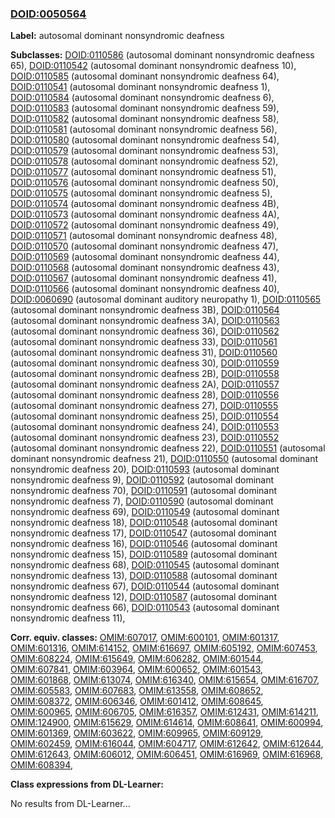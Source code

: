 
### [DOID:0050564](http://purl.obolibrary.org/obo/DOID_0050564)
**Label:** autosomal dominant nonsyndromic deafness

**Subclasses:** [DOID:0110586](http://purl.obolibrary.org/obo/DOID_0110586) (autosomal dominant nonsyndromic deafness 65), [DOID:0110542](http://purl.obolibrary.org/obo/DOID_0110542) (autosomal dominant nonsyndromic deafness 10), [DOID:0110585](http://purl.obolibrary.org/obo/DOID_0110585) (autosomal dominant nonsyndromic deafness 64), [DOID:0110541](http://purl.obolibrary.org/obo/DOID_0110541) (autosomal dominant nonsyndromic deafness 1), [DOID:0110584](http://purl.obolibrary.org/obo/DOID_0110584) (autosomal dominant nonsyndromic deafness 6), [DOID:0110583](http://purl.obolibrary.org/obo/DOID_0110583) (autosomal dominant nonsyndromic deafness 59), [DOID:0110582](http://purl.obolibrary.org/obo/DOID_0110582) (autosomal dominant nonsyndromic deafness 58), [DOID:0110581](http://purl.obolibrary.org/obo/DOID_0110581) (autosomal dominant nonsyndromic deafness 56), [DOID:0110580](http://purl.obolibrary.org/obo/DOID_0110580) (autosomal dominant nonsyndromic deafness 54), [DOID:0110579](http://purl.obolibrary.org/obo/DOID_0110579) (autosomal dominant nonsyndromic deafness 53), [DOID:0110578](http://purl.obolibrary.org/obo/DOID_0110578) (autosomal dominant nonsyndromic deafness 52), [DOID:0110577](http://purl.obolibrary.org/obo/DOID_0110577) (autosomal dominant nonsyndromic deafness 51), [DOID:0110576](http://purl.obolibrary.org/obo/DOID_0110576) (autosomal dominant nonsyndromic deafness 50), [DOID:0110575](http://purl.obolibrary.org/obo/DOID_0110575) (autosomal dominant nonsyndromic deafness 5), [DOID:0110574](http://purl.obolibrary.org/obo/DOID_0110574) (autosomal dominant nonsyndromic deafness 4B), [DOID:0110573](http://purl.obolibrary.org/obo/DOID_0110573) (autosomal dominant nonsyndromic deafness 4A), [DOID:0110572](http://purl.obolibrary.org/obo/DOID_0110572) (autosomal dominant nonsyndromic deafness 49), [DOID:0110571](http://purl.obolibrary.org/obo/DOID_0110571) (autosomal dominant nonsyndromic deafness 48), [DOID:0110570](http://purl.obolibrary.org/obo/DOID_0110570) (autosomal dominant nonsyndromic deafness 47), [DOID:0110569](http://purl.obolibrary.org/obo/DOID_0110569) (autosomal dominant nonsyndromic deafness 44), [DOID:0110568](http://purl.obolibrary.org/obo/DOID_0110568) (autosomal dominant nonsyndromic deafness 43), [DOID:0110567](http://purl.obolibrary.org/obo/DOID_0110567) (autosomal dominant nonsyndromic deafness 41), [DOID:0110566](http://purl.obolibrary.org/obo/DOID_0110566) (autosomal dominant nonsyndromic deafness 40), [DOID:0060690](http://purl.obolibrary.org/obo/DOID_0060690) (autosomal dominant auditory neuropathy 1), [DOID:0110565](http://purl.obolibrary.org/obo/DOID_0110565) (autosomal dominant nonsyndromic deafness 3B), [DOID:0110564](http://purl.obolibrary.org/obo/DOID_0110564) (autosomal dominant nonsyndromic deafness 3A), [DOID:0110563](http://purl.obolibrary.org/obo/DOID_0110563) (autosomal dominant nonsyndromic deafness 36), [DOID:0110562](http://purl.obolibrary.org/obo/DOID_0110562) (autosomal dominant nonsyndromic deafness 33), [DOID:0110561](http://purl.obolibrary.org/obo/DOID_0110561) (autosomal dominant nonsyndromic deafness 31), [DOID:0110560](http://purl.obolibrary.org/obo/DOID_0110560) (autosomal dominant nonsyndromic deafness 30), [DOID:0110559](http://purl.obolibrary.org/obo/DOID_0110559) (autosomal dominant nonsyndromic deafness 2B), [DOID:0110558](http://purl.obolibrary.org/obo/DOID_0110558) (autosomal dominant nonsyndromic deafness 2A), [DOID:0110557](http://purl.obolibrary.org/obo/DOID_0110557) (autosomal dominant nonsyndromic deafness 28), [DOID:0110556](http://purl.obolibrary.org/obo/DOID_0110556) (autosomal dominant nonsyndromic deafness 27), [DOID:0110555](http://purl.obolibrary.org/obo/DOID_0110555) (autosomal dominant nonsyndromic deafness 25), [DOID:0110554](http://purl.obolibrary.org/obo/DOID_0110554) (autosomal dominant nonsyndromic deafness 24), [DOID:0110553](http://purl.obolibrary.org/obo/DOID_0110553) (autosomal dominant nonsyndromic deafness 23), [DOID:0110552](http://purl.obolibrary.org/obo/DOID_0110552) (autosomal dominant nonsyndromic deafness 22), [DOID:0110551](http://purl.obolibrary.org/obo/DOID_0110551) (autosomal dominant nonsyndromic deafness 21), [DOID:0110550](http://purl.obolibrary.org/obo/DOID_0110550) (autosomal dominant nonsyndromic deafness 20), [DOID:0110593](http://purl.obolibrary.org/obo/DOID_0110593) (autosomal dominant nonsyndromic deafness 9), [DOID:0110592](http://purl.obolibrary.org/obo/DOID_0110592) (autosomal dominant nonsyndromic deafness 70), [DOID:0110591](http://purl.obolibrary.org/obo/DOID_0110591) (autosomal dominant nonsyndromic deafness 7), [DOID:0110590](http://purl.obolibrary.org/obo/DOID_0110590) (autosomal dominant nonsyndromic deafness 69), [DOID:0110549](http://purl.obolibrary.org/obo/DOID_0110549) (autosomal dominant nonsyndromic deafness 18), [DOID:0110548](http://purl.obolibrary.org/obo/DOID_0110548) (autosomal dominant nonsyndromic deafness 17), [DOID:0110547](http://purl.obolibrary.org/obo/DOID_0110547) (autosomal dominant nonsyndromic deafness 16), [DOID:0110546](http://purl.obolibrary.org/obo/DOID_0110546) (autosomal dominant nonsyndromic deafness 15), [DOID:0110589](http://purl.obolibrary.org/obo/DOID_0110589) (autosomal dominant nonsyndromic deafness 68), [DOID:0110545](http://purl.obolibrary.org/obo/DOID_0110545) (autosomal dominant nonsyndromic deafness 13), [DOID:0110588](http://purl.obolibrary.org/obo/DOID_0110588) (autosomal dominant nonsyndromic deafness 67), [DOID:0110544](http://purl.obolibrary.org/obo/DOID_0110544) (autosomal dominant nonsyndromic deafness 12), [DOID:0110587](http://purl.obolibrary.org/obo/DOID_0110587) (autosomal dominant nonsyndromic deafness 66), [DOID:0110543](http://purl.obolibrary.org/obo/DOID_0110543) (autosomal dominant nonsyndromic deafness 11), 

**Corr. equiv. classes:** [OMIM:607017](http://purl.obolibrary.org/obo/OMIM_607017), [OMIM:600101](http://purl.obolibrary.org/obo/OMIM_600101), [OMIM:601317](http://purl.obolibrary.org/obo/OMIM_601317), [OMIM:601316](http://purl.obolibrary.org/obo/OMIM_601316), [OMIM:614152](http://purl.obolibrary.org/obo/OMIM_614152), [OMIM:616697](http://purl.obolibrary.org/obo/OMIM_616697), [OMIM:605192](http://purl.obolibrary.org/obo/OMIM_605192), [OMIM:607453](http://purl.obolibrary.org/obo/OMIM_607453), [OMIM:608224](http://purl.obolibrary.org/obo/OMIM_608224), [OMIM:615649](http://purl.obolibrary.org/obo/OMIM_615649), [OMIM:606282](http://purl.obolibrary.org/obo/OMIM_606282), [OMIM:601544](http://purl.obolibrary.org/obo/OMIM_601544), [OMIM:607841](http://purl.obolibrary.org/obo/OMIM_607841), [OMIM:603964](http://purl.obolibrary.org/obo/OMIM_603964), [OMIM:600652](http://purl.obolibrary.org/obo/OMIM_600652), [OMIM:601543](http://purl.obolibrary.org/obo/OMIM_601543), [OMIM:601868](http://purl.obolibrary.org/obo/OMIM_601868), [OMIM:613074](http://purl.obolibrary.org/obo/OMIM_613074), [OMIM:616340](http://purl.obolibrary.org/obo/OMIM_616340), [OMIM:615654](http://purl.obolibrary.org/obo/OMIM_615654), [OMIM:616707](http://purl.obolibrary.org/obo/OMIM_616707), [OMIM:605583](http://purl.obolibrary.org/obo/OMIM_605583), [OMIM:607683](http://purl.obolibrary.org/obo/OMIM_607683), [OMIM:613558](http://purl.obolibrary.org/obo/OMIM_613558), [OMIM:608652](http://purl.obolibrary.org/obo/OMIM_608652), [OMIM:608372](http://purl.obolibrary.org/obo/OMIM_608372), [OMIM:606346](http://purl.obolibrary.org/obo/OMIM_606346), [OMIM:601412](http://purl.obolibrary.org/obo/OMIM_601412), [OMIM:608645](http://purl.obolibrary.org/obo/OMIM_608645), [OMIM:600965](http://purl.obolibrary.org/obo/OMIM_600965), [OMIM:606705](http://purl.obolibrary.org/obo/OMIM_606705), [OMIM:616357](http://purl.obolibrary.org/obo/OMIM_616357), [OMIM:612431](http://purl.obolibrary.org/obo/OMIM_612431), [OMIM:614211](http://purl.obolibrary.org/obo/OMIM_614211), [OMIM:124900](http://purl.obolibrary.org/obo/OMIM_124900), [OMIM:615629](http://purl.obolibrary.org/obo/OMIM_615629), [OMIM:614614](http://purl.obolibrary.org/obo/OMIM_614614), [OMIM:608641](http://purl.obolibrary.org/obo/OMIM_608641), [OMIM:600994](http://purl.obolibrary.org/obo/OMIM_600994), [OMIM:601369](http://purl.obolibrary.org/obo/OMIM_601369), [OMIM:603622](http://purl.obolibrary.org/obo/OMIM_603622), [OMIM:609965](http://purl.obolibrary.org/obo/OMIM_609965), [OMIM:609129](http://purl.obolibrary.org/obo/OMIM_609129), [OMIM:602459](http://purl.obolibrary.org/obo/OMIM_602459), [OMIM:616044](http://purl.obolibrary.org/obo/OMIM_616044), [OMIM:604717](http://purl.obolibrary.org/obo/OMIM_604717), [OMIM:612642](http://purl.obolibrary.org/obo/OMIM_612642), [OMIM:612644](http://purl.obolibrary.org/obo/OMIM_612644), [OMIM:612643](http://purl.obolibrary.org/obo/OMIM_612643), [OMIM:606012](http://purl.obolibrary.org/obo/OMIM_606012), [OMIM:606451](http://purl.obolibrary.org/obo/OMIM_606451), [OMIM:616969](http://purl.obolibrary.org/obo/OMIM_616969), [OMIM:616968](http://purl.obolibrary.org/obo/OMIM_616968), [OMIM:608394](http://purl.obolibrary.org/obo/OMIM_608394), 

**Class expressions from DL-Learner:**

No results from DL-Learner...



